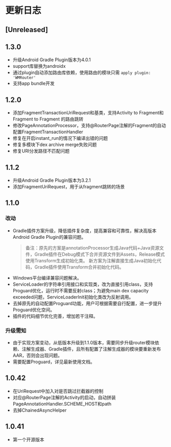 # 更新日志

## [Unreleased]

## 1.3.0

- 升级Android Gradle Plugin版本为4.0.1
- support库替换为androidx
- 通过plugin自动添加路由库依赖，使用路由的模块只需 `apply plugin: 'WMRouter'`
- 支持app bundle开发


## 1.2.0

- 添加FragmentTransactionUriRequest和基类，支持Activity to Fragment和Fragment to Fragment 的路由跳转
- 修改PageAnnotationProcessor，支持@RouterPage注解的Fragment的自动配置FragmentTransactionHandler
- 修复在开启instant_run的情况下编译出错的问题
- 修复多模块下dex archive merge失败问题
- 修复URI分发路径不匹配问题


## 1.1.2

- 升级Android Gradle Plugin版本为3.2.1
- 添加FragmentUriRequest，用于从fragment跳转的场景


## 1.1.0

### 改动

- Gradle插件方案升级，降低插件复杂度，提高兼容和可靠性，解决高版本Android Gradle Plugin的兼容问题。
    > 备注：原先的方案是annotationProcessor生成Java代码+Java资源文件，Gradle插件在Debug模式下合并资源文件到Assets，Release模式使用Transform生成初始化类。
    > 新方案为注解直接生成Java初始化代码，Gradle插件使用Transform合并初始化代码。
- Windows平台编译兼容问题解决。
- ServiceLoader的字符串引用接口和实现类，改为直接引用class，支持Proguard优化，运行时不需要反射class；为避免main dex capacity exceeded问题，ServiceLoaderInit初始化类改为反射调用。
- 去掉原先的自动配置Proguard功能，用户可根据需要自行配置，进一步提升Proguard优化空间。
- 插件的代码细节优化完善，增加若干注释。

### 升级需知

- 由于实现方案变动，从低版本升级到1.1.0版本，需要同步升级router模块依赖、注解生成器、Gradle插件，且所有配置了注解生成器的模块要重新发布AAR，否则会出现问题。
- 需要配置Proguard，详见最新使用文档。

## 1.0.42

- 在UriRequest中加入对是否跳过拦截器的控制
- 对应@RouterPage注解的Activity的启动，自动拼装PageAnnotationHandler.SCHEME_HOST和path
- 去掉ChainedAsyncHelper

## 1.0.41

- 第一个开源版本
